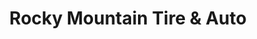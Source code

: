 ---
title: "Rocky Mountain Tire & Auto"
url: /broomfield/rocky-mountain-tire-and-auto-west-midway-boulevard/
shop: car repair
---
